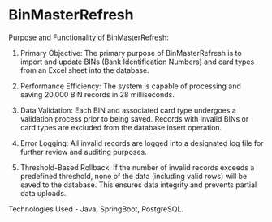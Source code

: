 # BinMasterRefresh
Purpose and Functionality of BinMasterRefresh:

1. Primary Objective:
The primary purpose of BinMasterRefresh is to import and update BINs (Bank Identification Numbers) and card types from an Excel sheet into the database.

2. Performance Efficiency:
The system is capable of processing and saving 20,000 BIN records in 28 milliseconds.

3. Data Validation:
Each BIN and associated card type undergoes a validation process prior to being saved.
Records with invalid BINs or card types are excluded from the database insert operation.

4. Error Logging:
All invalid records are logged into a designated log file for further review and auditing purposes.

5. Threshold-Based Rollback:
If the number of invalid records exceeds a predefined threshold, none of the data (including valid rows) will be saved to the database.
This ensures data integrity and prevents partial data uploads.

Technologies Used - Java, SpringBoot, PostgreSQL.
